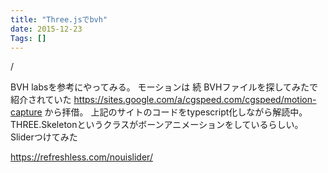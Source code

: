 ```yaml
---
title: "Three.jsでbvh"
date: 2015-12-23
Tags: []
---
```
















/


BVH labsを参考にやってみる。
モーションは
続 BVHファイルを探してみたで紹介されていた
https://sites.google.com/a/cgspeed.com/cgspeed/motion-capture
から拝借。
上記のサイトのコードをtypescript化しながら解読中。
THREE.Skeletonというクラスがボーンアニメーションをしているらしい。
Sliderつけてみた

https://refreshless.com/nouislider/

